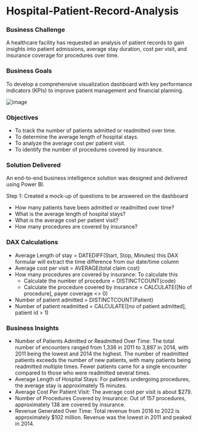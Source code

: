 # Hospital-Patient-Record-Analysis

### Business Challenge
A healthcare facility has requested an analysis of patient records to gain insights into patient admissions, average stay duration, cost per visit, and insurance coverage for procedures over time.

### Business Goals
To develop a comprehensive visualization dashboard with key performance indicators (KPIs) to improve patient management and financial planning.


![image](https://github.com/user-attachments/assets/eab28972-3ff1-4e45-9a92-de65872016fb)


### Objectives
- To track the number of patients admitted or readmitted over time.
- To determine the average length of hospital stays.
- To analyze the average cost per patient visit.
- To identify the number of procedures covered by insurance.

### Solution Delivered
An end-to-end business intelligence solution was designed and delivered using Power BI.

Step 1: Created a mock-up of questions to be answered on the dashboard
- How many patients have been admitted or readmitted over time?
- What is the average length of hospital stays?
- What is the average cost per patient visit?
- How many procedures are covered by insurance?

### DAX Calculations

- Average Length of stay = DATEDIFF(Start, Stop, Minutes) this DAX formular will extract the time difference from our date/time column
- Average cost per visit = AVERAGE(total claim cost)
- How many procedures are covered by insurance: To calculate this
   - Calculate the number of procedure = DISTINCTCOUNT(code)
   - Calculate the procedure covered by insurance = CALCULATE([No of procedure], payer coverage <> 0)
- Number of patient admitted  = DISTINCTCOUNT(Patient)
- Number of patient readmitted = CALCULATE([no of patient admitted], patient id > 1)

### Business Insights
- Number of Patients Admitted or Readmitted Over Time: The total number of encounters ranged from 1,336 in 2011 to 3,887 in 2014, with 2011 being the lowest and 2014 the highest.
The number of readmitted patients exceeds the number of new patients, with many patients being readmitted multiple times.
Fewer patients came for a single encounter compared to those who were readmitted several times.
- Average Length of Hospital Stays: For patients undergoing procedures, the average stay is approximately 15 minutes.
- Average Cost Per Patient Visit: The average cost per visit is about $279.
- Number of Procedures Covered by Insurance: Out of 157 procedures, approximately 138 are covered by insurance.
- Revenue Generated Over Time: Total revenue from 2016 to 2022 is approximately $102 million.
Revenue was the lowest in 2011 and peaked in 2014.








  
